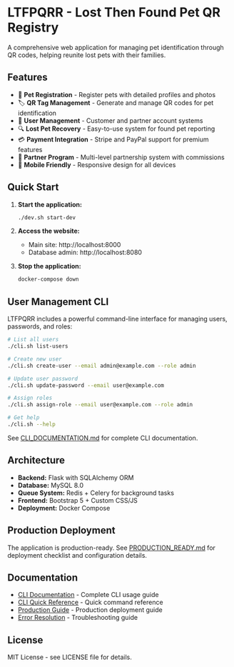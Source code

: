# LTFPQRR - Lost Then Found Pet QR Registry

A comprehensive web application for managing pet identification through QR codes, helping reunite lost pets with their families.

## Features

- 🐾 **Pet Registration** - Register pets with detailed profiles and photos
- 🏷️ **QR Tag Management** - Generate and manage QR codes for pet identification
- 👥 **User Management** - Customer and partner account systems
- 🔍 **Lost Pet Recovery** - Easy-to-use system for found pet reporting
- 💳 **Payment Integration** - Stripe and PayPal support for premium features
- 🏢 **Partner Program** - Multi-level partnership system with commissions
- 📱 **Mobile Friendly** - Responsive design for all devices

## Quick Start

1. **Start the application:**
   ```bash
   ./dev.sh start-dev
   ```

2. **Access the website:**
   - Main site: http://localhost:8000
   - Database admin: http://localhost:8080

3. **Stop the application:**
   ```bash
   docker-compose down
   ```

## User Management CLI

LTFPQRR includes a powerful command-line interface for managing users, passwords, and roles:

```bash
# List all users
./cli.sh list-users

# Create new user
./cli.sh create-user --email admin@example.com --role admin

# Update user password
./cli.sh update-password --email user@example.com

# Assign roles
./cli.sh assign-role --email user@example.com --role admin

# Get help
./cli.sh --help
```

See [CLI_DOCUMENTATION.md](CLI_DOCUMENTATION.md) for complete CLI documentation.

## Architecture

- **Backend:** Flask with SQLAlchemy ORM
- **Database:** MySQL 8.0
- **Queue System:** Redis + Celery for background tasks
- **Frontend:** Bootstrap 5 + Custom CSS/JS
- **Deployment:** Docker Compose

## Production Deployment

The application is production-ready. See [PRODUCTION_READY.md](PRODUCTION_READY.md) for deployment checklist and configuration details.

## Documentation

- [CLI Documentation](CLI_DOCUMENTATION.md) - Complete CLI usage guide
- [CLI Quick Reference](CLI_QUICK_REFERENCE.md) - Quick command reference
- [Production Guide](PRODUCTION_READY.md) - Production deployment guide
- [Error Resolution](ERROR_RESOLUTION_REPORT.md) - Troubleshooting guide

## License

MIT License - see LICENSE file for details.